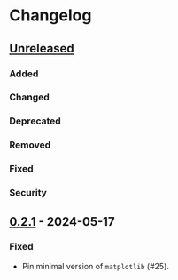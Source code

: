 # Changelog

## [Unreleased]

[unreleased]: https://github.com/daskol/mpl-typst/compare/v0.2.1...HEAD

### Added
### Changed
### Deprecated
### Removed
### Fixed
### Security

## [0.2.1] - 2024-05-17

[0.2.1]: https://github.com/daskol/mpl-typst/compare/v0.2.0...v0.2.1

### Fixed

- Pin minimal version of `matplotlib` (#25).
